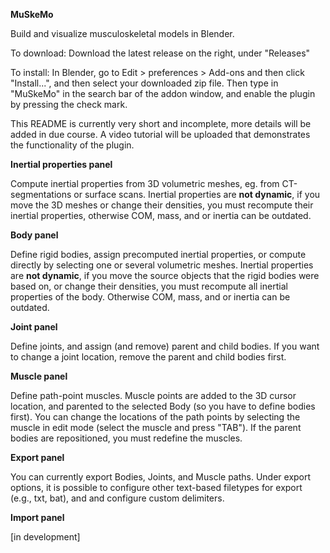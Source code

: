 **MuSkeMo**

Build and visualize musculoskeletal models in Blender.

To download: Download the latest release on the right, under "Releases"

To install: In Blender, go to Edit > preferences > Add-ons and then click "Install...", and then select your downloaded zip file. Then type in "MuSkeMo" in the search bar of the addon window, and enable the plugin by pressing the check mark.

This README is currently very short and incomplete, more details will be added in due course. A video tutorial will be uploaded that demonstrates the functionality of the plugin.

**Inertial properties panel**

Compute inertial properties from 3D volumetric meshes, eg. from CT-segmentations or surface scans.
Inertial properties are **not dynamic**, if you move the 3D meshes or change their densities, you must recompute their inertial properties, otherwise COM, mass, and or inertia can be outdated.

**Body panel**

Define rigid bodies, assign precomputed inertial properties, or compute directly by selecting one or several volumetric meshes.
Inertial properties are **not dynamic**, if you move the source objects that the rigid bodies were based on, or change their densities, you must recompute all inertial properties of the body. Otherwise COM, mass, and or inertia can be outdated.

**Joint panel**

Define joints, and assign (and remove) parent and child bodies. If you want to change a joint location, remove the parent and child bodies first.

**Muscle panel**

Define path-point muscles. Muscle points are added to the 3D cursor location, and parented to the selected Body (so you have to define bodies first).
You can change the locations of the path points by selecting the muscle in edit mode (select the muscle and press "TAB"). If the parent bodies are repositioned, you must redefine the muscles.

**Export panel**

You can currently export Bodies, Joints, and Muscle paths. Under export options, it is possible to configure other text-based filetypes for export (e.g., txt, bat), and and configure custom delimiters.

**Import panel**

[in development]
